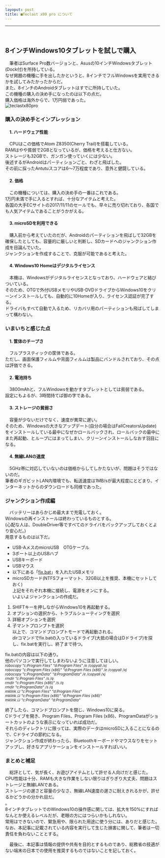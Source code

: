 ```yaml
---
layoput: post
title: ■Teclast x80 pro について
---
```

---
　
## **8インチWindows10タブレットを試しで購入**
　筆者はSurface Pro数バージョンと、Asusの10インチWindowsタブレット(Dock付)を所持している。  
なぜ掲題の機種に手を出したかというと、8インチでフルWindowsを実用できるかを試してみたかったからだ。  
また、8インチのAndroidタブレットはすでに所持していた。  
この機種の購入の決め手になったのは以下の点だ。  
購入価格は海外からで、1万円弱であった。  
![teclastx80pro](https://beni2nd.github.io/images/teclastx80pro.jpg "teclastx80pro")  

### **購入の決め手とインプレッション**

#### 　1. ハードウェア性能
　CPUはこの価格でAtom Z8350(Cherry Trail)を搭載している。  
RAMはやや貧弱で2GBとなっているが、価格を考えると仕方ない。  
ストレージも32GBで、ガンガン使っていくには少ない。    
後述するがAndroidはパーティションごと、わざと飛ばした。  
その前に採ったAntutuスコアは6～7万程度であり、意外と健闘している。  

#### 　2. 価格
　この機種については、購入の決め手の一番はこれである。  
1万円未満で手に入るとすれば、十分なアイテムと考えた。  
各国の大手ECサイトの2017/11/11のセールでも、早々に売り切れており、各国でも人気アイテムであることがうかがえる。  

#### 　3. microSDを利用できる
　購入前から考えていたのだが、Androidのパーティションを飛ばして32GBを確保したとしても、容量的に厳しいと判断し、SDカードへのジャンクション作成を目論んでいた。  
ジャンクションを作成することで、克服が可能であると考えた。  

#### 　4. Windows10 Homeはデジタルライセンス
　本機は、Windowsがデジタルライセンスとなっており、ハードウェアと結びついている。  
そのため、OTGで外付USBメモリやUSB-DVDドライブからWindows10をクリーンインストールしても、自動的に10Homeが入り、ライセンス認証が完了する。  
ドライバもすべて自動で入るため、リカバリ用のパーティションも飛ばしてしまって構わない。  


### **いまいちと感じた点**

#### 　1. 筐体のチープさ
　フルプラスティックの筐体である。  
ただし、画面保護フィルムや背面フィルムは製品にバンドルされており、その点は評価できる。    

#### 　2. 電池持ち
　3800mAhと、フルWindowsを動かすタブレットとしては貧弱である。  
設定にもよるが、3時間持てば御の字である。  

#### 　3. ストレージの貧弱さ
　容量が少ないだけでなく、速度が異常に遅い。  
そのため、Windowsの大きなアップデート(自分の場合はFallCreatorsUpdate)をインストールしている最中になぜかロールバックされ、ロールバックの最中にまた再起動、とループにはまってしまい、クリーンインストールしなおす羽目になる。  

#### 　4. 無線LANの速度
　5GHz帯に対応していないのは価格からしてしかたないが、問題はそうではないのだ。  
筆者のギガビットLAN内環境でも、転送速度は1MB/sが最大程度にとどまり、インターネットからのダウンロードも同様であった。  

### **ジャンクション作成編**  
　バッテリーはあらかじめ最大まで充電しておく。  
Windowsの再インストールは終わっているものとする。  
(心配な人は、DoubleDriver等ですべてのドライバをバックアップしておくとより安心だ。)  
用意するものは以下だ。  
- USB-AメスのmicroUSB　OTGケーブル  
- 3ポート以上のUSBハブ  
- USBキーボード  
- USBマウス  
- 以下にある「[fix.bat](https://github.com/beni2nd/beni2nd.github.io/blob/master/items/fix.bat)」を入れたUSBメモリ  
- microSDカード(NTFSフォーマット、32GB以上を推奨、本機にセットしておく)  
上記をそれぞれ本機に接続し、電源をオンにする。  
いよいよジャンクションの作成だ。  
1. SHIFTキーを押しながらWindows10を再起動する。  
2. オプションの選択から、トラブルシューティングを選択  
3. 詳細オプションを選択
4. 子マントプロンプトを選択  
以上で、コマンドプロンプトモードで再起動される。  
dirコマンドでfix.batの入っているドライブ(大抵の場合はDドライブ)を探し、fix.batを実行し、終了まで待つ。  

fix.batの内容は以下の通り。  
他のパソコンで実行してしまわないように注意してほしい。  
<i>
<small>
robocopy "c:Program Files" "d:Program Files" /e /copyall /xj<br>
robocopy "c:Program Files (x86)" "d:Program Files   (x86)" /e /copyall /xj<br>
robocopy "c:ProgramData" "d:ProgramData"  /e /copyall /xj<br>
rmdir "c:Program Files"  /s /q<br>
rmdir "c:Program Files (x86)"  /s /q<br>
rmdir "c:ProgramData"  /s /q<br>
mklink /J "c:Program Files" "d:Program Files"<br>
mklink /J "c:Program Files (x86)" "d:Program Files (x86)"<br>
mklink /J "c:ProgramData" "d:ProgramData"<br>
</small>
</i>

終了したら、コマンドプロンプトを閉じ、Windows10に戻る。  
Cドライブを開き、Program Files、Program Files (x86)、ProgramDataがショートカットのような表示になっていれば成功だ。  
それらのディレクトリに限っては、実際のデータはmicroSDに入ることになるので、Cドライブの節約になる。  
ジャンクション作成が終わったら、Bluetoothキーボードやマウスなりをセットアップし、好きなアプリケーションをインストールすればいい。  


### **まとめと補足**

　総評として、気が長く、お遊びアイテムとして許せる人向けだと感じた。
CPU性能は十分、RAMも大きな作業をしない限りはぎりぎり大丈夫、問題はストレージと無線LANである。  
ストレージの遅さと容量の少なさ、無線LAN速度の遅さに耐えきれるかが、許せるかどうかの分かれ目だ。  
。  
8インチタブレットでのWindows10の操作感に関しては、拡大を150%にすればなんとか使えるレベルだが、老眼の方にはつらいかもしれない。  
常用はできないので、緊急用や、限られた用途に使う分には、ありだと感じた。  
なお、本記事に記載されている内容を実行して生じた損害に関して、筆者は一切責任を負わないこととする。  

　最後に、本記事は情報の提供や共有を目的とするものであり、総務省の技適がない端末の日本での使用を推奨するものではないことを記しておく。
